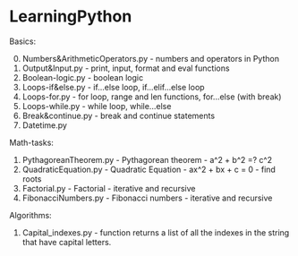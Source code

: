 # LearningPython

Basics:

0. Numbers&ArithmeticOperators.py - numbers and operators in Python
1. Output&Input.py - print, input, format and eval functions
2. Boolean-logic.py - boolean logic
3. Loops-if&else.py - if...else loop, if...elif...else loop 
4. Loops-for.py - for loop, range and len functions, for...else (with break)
5. Loops-while.py - while loop, while...else
6. Break&continue.py - break and continue statements
7. Datetime.py 

Math-tasks:

1. PythagoreanTheorem.py - Pythagorean theorem - a^2 + b^2 =? c^2
2. QuadraticEquation.py - Quadratic Equation - ax^2 + bx + c = 0 - find roots
3. Factorial.py - Factorial - iterative and recursive
4. FibonacciNumbers.py - Fibonacci numbers - iterative and recursive

Algorithms:

1. Capital_indexes.py - function returns a list of all the indexes in the string that have capital letters.